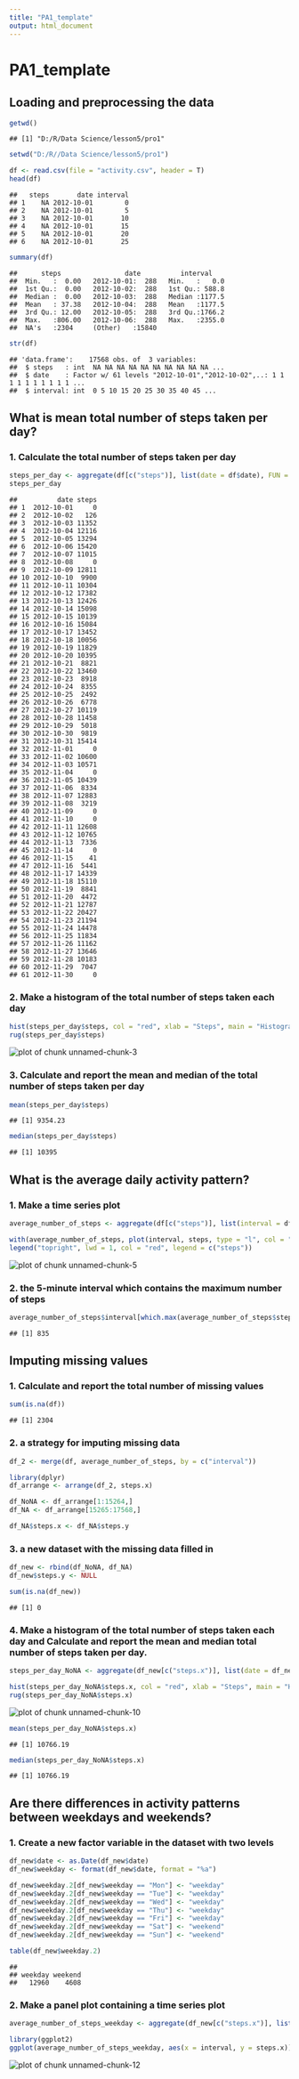 ```yaml
---
title: "PA1_template"
output: html_document
---
```


# PA1_template

## Loading and preprocessing the data

```r
getwd()
```

```
## [1] "D:/R/Data Science/lesson5/pro1"
```

```r
setwd("D:/R//Data Science/lesson5/pro1")

df <- read.csv(file = "activity.csv", header = T)
head(df)
```

```
##   steps       date interval
## 1    NA 2012-10-01        0
## 2    NA 2012-10-01        5
## 3    NA 2012-10-01       10
## 4    NA 2012-10-01       15
## 5    NA 2012-10-01       20
## 6    NA 2012-10-01       25
```

```r
summary(df)
```

```
##      steps                date          interval     
##  Min.   :  0.00   2012-10-01:  288   Min.   :   0.0  
##  1st Qu.:  0.00   2012-10-02:  288   1st Qu.: 588.8  
##  Median :  0.00   2012-10-03:  288   Median :1177.5  
##  Mean   : 37.38   2012-10-04:  288   Mean   :1177.5  
##  3rd Qu.: 12.00   2012-10-05:  288   3rd Qu.:1766.2  
##  Max.   :806.00   2012-10-06:  288   Max.   :2355.0  
##  NA's   :2304     (Other)   :15840
```

```r
str(df)
```

```
## 'data.frame':	17568 obs. of  3 variables:
##  $ steps   : int  NA NA NA NA NA NA NA NA NA NA ...
##  $ date    : Factor w/ 61 levels "2012-10-01","2012-10-02",..: 1 1 1 1 1 1 1 1 1 1 ...
##  $ interval: int  0 5 10 15 20 25 30 35 40 45 ...
```

## What is mean total number of steps taken per day?  
### 1. Calculate the total number of steps taken per day

```r
steps_per_day <- aggregate(df[c("steps")], list(date = df$date), FUN = sum, na.rm = T)
steps_per_day
```

```
##          date steps
## 1  2012-10-01     0
## 2  2012-10-02   126
## 3  2012-10-03 11352
## 4  2012-10-04 12116
## 5  2012-10-05 13294
## 6  2012-10-06 15420
## 7  2012-10-07 11015
## 8  2012-10-08     0
## 9  2012-10-09 12811
## 10 2012-10-10  9900
## 11 2012-10-11 10304
## 12 2012-10-12 17382
## 13 2012-10-13 12426
## 14 2012-10-14 15098
## 15 2012-10-15 10139
## 16 2012-10-16 15084
## 17 2012-10-17 13452
## 18 2012-10-18 10056
## 19 2012-10-19 11829
## 20 2012-10-20 10395
## 21 2012-10-21  8821
## 22 2012-10-22 13460
## 23 2012-10-23  8918
## 24 2012-10-24  8355
## 25 2012-10-25  2492
## 26 2012-10-26  6778
## 27 2012-10-27 10119
## 28 2012-10-28 11458
## 29 2012-10-29  5018
## 30 2012-10-30  9819
## 31 2012-10-31 15414
## 32 2012-11-01     0
## 33 2012-11-02 10600
## 34 2012-11-03 10571
## 35 2012-11-04     0
## 36 2012-11-05 10439
## 37 2012-11-06  8334
## 38 2012-11-07 12883
## 39 2012-11-08  3219
## 40 2012-11-09     0
## 41 2012-11-10     0
## 42 2012-11-11 12608
## 43 2012-11-12 10765
## 44 2012-11-13  7336
## 45 2012-11-14     0
## 46 2012-11-15    41
## 47 2012-11-16  5441
## 48 2012-11-17 14339
## 49 2012-11-18 15110
## 50 2012-11-19  8841
## 51 2012-11-20  4472
## 52 2012-11-21 12787
## 53 2012-11-22 20427
## 54 2012-11-23 21194
## 55 2012-11-24 14478
## 56 2012-11-25 11834
## 57 2012-11-26 11162
## 58 2012-11-27 13646
## 59 2012-11-28 10183
## 60 2012-11-29  7047
## 61 2012-11-30     0
```

### 2. Make a histogram of the total number of steps taken each day

```r
hist(steps_per_day$steps, col = "red", xlab = "Steps", main = "Histogram of Total Number of Steps Each Day")
rug(steps_per_day$steps)
```

![plot of chunk unnamed-chunk-3](figure/unnamed-chunk-3-1.png) 

### 3. Calculate and report the mean and median of the total number of steps taken per day

```r
mean(steps_per_day$steps)
```

```
## [1] 9354.23
```

```r
median(steps_per_day$steps)
```

```
## [1] 10395
```

## What is the average daily activity pattern?  
### 1. Make a time series plot

```r
average_number_of_steps <- aggregate(df[c("steps")], list(interval = df$interval), FUN = mean, na.rm = T)

with(average_number_of_steps, plot(interval, steps, type = "l", col = "red"))
legend("topright", lwd = 1, col = "red", legend = c("steps"))
```

![plot of chunk unnamed-chunk-5](figure/unnamed-chunk-5-1.png) 

### 2. the 5-minute interval which contains the maximum number of steps

```r
average_number_of_steps$interval[which.max(average_number_of_steps$steps)]
```

```
## [1] 835
```

## Imputing missing values  
### 1. Calculate and report the total number of missing values

```r
sum(is.na(df))
```

```
## [1] 2304
```

### 2. a strategy for imputing missing data

```r
df_2 <- merge(df, average_number_of_steps, by = c("interval"))

library(dplyr)
df_arrange <- arrange(df_2, steps.x)

df_NoNA <- df_arrange[1:15264,]
df_NA <- df_arrange[15265:17568,]

df_NA$steps.x <- df_NA$steps.y
```

### 3. a new dataset with the missing data filled in

```r
df_new <- rbind(df_NoNA, df_NA)
df_new$steps.y <- NULL

sum(is.na(df_new))
```

```
## [1] 0
```

### 4. Make a histogram of the total number of steps taken each day and Calculate and report the mean and median total number of steps taken per day.

```r
steps_per_day_NoNA <- aggregate(df_new[c("steps.x")], list(date = df_new$date), FUN = sum, na.rm = T)

hist(steps_per_day_NoNA$steps.x, col = "red", xlab = "Steps", main = "Histogram of Total Number of Steps Each Day")
rug(steps_per_day_NoNA$steps.x)
```

![plot of chunk unnamed-chunk-10](figure/unnamed-chunk-10-1.png) 

```r
mean(steps_per_day_NoNA$steps.x)
```

```
## [1] 10766.19
```

```r
median(steps_per_day_NoNA$steps.x)
```

```
## [1] 10766.19
```

## Are there differences in activity patterns between weekdays and weekends?  
### 1. Create a new factor variable in the dataset with two levels

```r
df_new$date <- as.Date(df_new$date)
df_new$weekday <- format(df_new$date, format = "%a")

df_new$weekday.2[df_new$weekday == "Mon"] <- "weekday"
df_new$weekday.2[df_new$weekday == "Tue"] <- "weekday"
df_new$weekday.2[df_new$weekday == "Wed"] <- "weekday"
df_new$weekday.2[df_new$weekday == "Thu"] <- "weekday"
df_new$weekday.2[df_new$weekday == "Fri"] <- "weekday"
df_new$weekday.2[df_new$weekday == "Sat"] <- "weekend"
df_new$weekday.2[df_new$weekday == "Sun"] <- "weekend"

table(df_new$weekday.2)
```

```
## 
## weekday weekend 
##   12960    4608
```

### 2. Make a panel plot containing a time series plot

```r
average_number_of_steps_weekday <- aggregate(df_new[c("steps.x")], list(interval = df_new$interval, weekday = df_new$weekday.2), FUN = mean, na.rm = T)

library(ggplot2)
ggplot(average_number_of_steps_weekday, aes(x = interval, y = steps.x)) + geom_line(aes(color = weekday)) + facet_grid(weekday ~ .)
```

![plot of chunk unnamed-chunk-12](figure/unnamed-chunk-12-1.png) 
